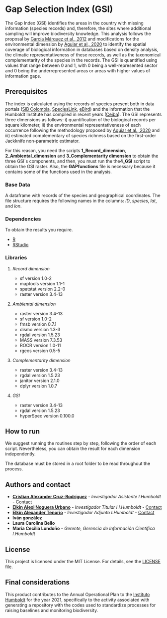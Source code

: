 # Gap Selection Index (GSI)

The Gap Index (GSI) identifies the areas in the country with missing information (species records) and, therefore, the sites where additional sampling will improve biodiversity knowledge. This analysis follows the proposal by [García Márquez et al., 2012](http://www.biodiversity-plants.de/biodivers_ecol/article_meta.php?DOI=10.7809/b-e.00057) and modifications for the environmental dimension by [Aguiar et al., 2020](https://onlinelibrary.wiley.com/doi/full/10.1111/ddi.13137) to identify the spatial coverage of biological information in databases based on density analysis, the climatic representativeness of these records, as well as the taxonomical complementarity of the species in the records. The GSI is quantified using values ​​that range between 0 and 1, with 0 being a well-represented sector and 0 being the underrepresented areas or areas with higher values of information gaps.

## Prerequisites

The index is calculated using the records of species present both in data portals ([SiB Colombia](https://sibcolombia.net/), [SpeciesLink](http://splink.cria.org.br/), [eBird](https://ebird.org/home)) and the information that the Humboldt Institute has compiled in recent years ([Ceiba](http://i2d.humboldt.org.co/ceiba/)). The GSI represents three dimensions as follows: i) quantification of the biological records per square kilometer, ii) the environmental representativeness of each occurrence following the methodology proposed by [Aguiar et al., 2020](https://onlinelibrary.wiley.com/doi/full/10.1111/ddi.13137) and iii) estimated complementary of species richness based on the first-order Jackknife non-parametric estimator. 

For this reason, you need the scripts **1_Record_dimension**, **2_Ambiental_dimension** and **3_Complementarity dimension** to obtain the three GSI´s components, and then, you must run the the**4_GSI** script to obtain the GSI raster. Also, the **GAPfunctions** file is necessary because it contains some of the functions used in the analysis.


### Base Data

A dataframe with records of the species and geographical coordinates. The file structure requires the following names in the columns: _ID_, _species_, _lat_, and _lon_.

### Dependencies

To obtain the results you require. 

* [R](https://cran.r-project.org/mirrors.html)
* [RStudio](https://www.rstudio.com/products/rstudio/download/#download)

### Libraries

1. _Record dimension_
   - sf version 1.0-2 
   - maptools version 1.1-1
   - spatstat version 2.2-0
   - raster version 3.4-13

2. _Ambiental dimension_
   - raster version 3.4-13
   - sf version 1.0-2
   - fmsb version 0.7.1
   - dismo version 1.3-3
   - rgdal version 1.5.23
   - MASS version 7.3.53
   - ROCR version 1.0-11
   - rgeos version 0.5-5

3. _Complementarity dimension_
   - raster version 3.4-13
   - rgdal version 1.5.23
   - janitor version 2.1.0
   - dplyr version 1.0.7

4. _GSI_
   - raster version 3.4-13
   - rgdal version 1.5.23
   - hyperSpec version 0.100.0


## How to run

We suggest running the routines step by step, following the order of each script. Nevertheless, you can obtain the result for each dimension independently. 

The database must be stored in a root folder to be read throughout the process.

 ## Authors and contact
 
* **[Cristian Alexander Cruz-Rodríguez](https://github.com/crcruzr)** - *Investigador Asistente I.Humboldt* -  [Contact](ccruz@humboldt.org.co)
* **[Elkin Alexi Noguera Urbano](https://github.com/elkalexno)** - *Investigador Titular I I.Humboldt* - [Contact](enoguera@humboldt.org.co)
* **[Elkin Alexander Tenorio](https://github.com/Elkin01)** - *Investigador Adjunto I.Humboldt* - [Contact](etenorio@humboldt.org.co)
* **Iván gonzález**
* **Laura Carolina Bello**
* **Maria Cecilia Londoño** - *Gerente, Gerencia de Información Científica I.Humboldt*  

## License

This project is licensed under the MIT License. For details, see the [LICENSE](https://github.com/crcruzr/Gap-selection-Index--GSI/blob/main/LICENSE) file.

## Final considerations

This product contributes to the Annual Operational Plan to the [Instituto Humboldt](http://www.humboldt.org.co/es/) for the year 2021, specifically to the activity associated with generating a repository with the codes used to standardize processes for raising baselines and monitoring biodiversity.

